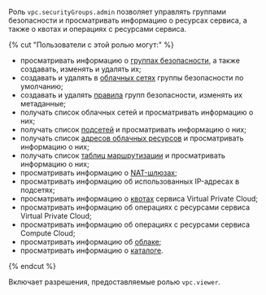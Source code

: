 Роль `vpc.securityGroups.admin` позволяет управлять группами безопасности и просматривать информацию о ресурсах сервиса, а также о квотах и операциях с ресурсами сервиса.

{% cut "Пользователи с этой ролью могут:" %}

* просматривать информацию о [группах безопасности](../../../vpc/concepts/security-groups.md), а также создавать, изменять и удалять их;
* создавать и удалять в [облачных сетях](../../../vpc/concepts/network.md#network) группы безопасности по умолчанию;
* создавать и удалять [правила](../../../vpc/concepts/security-groups.md#security-groups-rules) групп безопасности, изменять их метаданные;
* получать список облачных сетей и просматривать информацию о них;
* получать список [подсетей](../../../vpc/concepts/network.md#subnet) и просматривать информацию о них;
* получать список [адресов облачных ресурсов](../../../vpc/concepts/address.md) и просматривать информацию о них;
* получать список [таблиц маршрутизации](../../../vpc/concepts/routing.md#rt-vpc) и просматривать информацию о них;
* просматривать информацию о [NAT-шлюзах](../../../vpc/concepts/gateways.md);
* просматривать информацию об использованных IP-адресах в подсетях;
* просматривать информацию о [квотах](../../../vpc/concepts/limits.md#vpc-quotas) сервиса Virtual Private Cloud;
* просматривать информацию об операциях с ресурсами сервиса Virtual Private Cloud;
* просматривать информацию об операциях с ресурсами сервиса Compute Cloud;
* просматривать информацию об [облаке](../../../resource-manager/concepts/resources-hierarchy.md#cloud);
* просматривать информацию о [каталоге](../../../resource-manager/concepts/resources-hierarchy.md#folder).

{% endcut %}

Включает разрешения, предоставляемые ролью `vpc.viewer`.